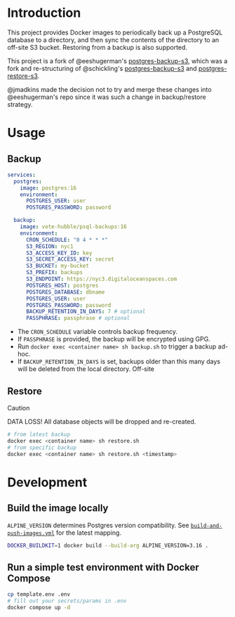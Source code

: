 # Introduction

This project provides Docker images to periodically back up a PostgreSQL database to a directory, and then sync the contents of the directory to an off-site S3 bucket. Restoring from a backup is also supported.

This project is a fork of @eeshugerman's [postgres-backup-s3](https://github.com/eeshugerman/postgres-backup-s3), which was a fork and re-structuring of @schickling's [postgres-backup-s3](https://github.com/schickling/dockerfiles/tree/master/postgres-backup-s3) and [postgres-restore-s3](https://github.com/schickling/dockerfiles/tree/master/postgres-restore-s3).

@jmadkins made the decision not to try and merge these changes into @eeshugerman's repo since it was such a change in backup/restore strategy.

# Usage

## Backup

```yaml
services:
  postgres:
    image: postgres:16
    environment:
      POSTGRES_USER: user
      POSTGRES_PASSWORD: password

  backup:
    image: vote-hubble/psql-backups:16
    environment:
      CRON_SCHEDULE: "0 4 * * *"
      S3_REGION: nyc1
      S3_ACCESS_KEY_ID: key
      S3_SECRET_ACCESS_KEY: secret
      S3_BUCKET: my-bucket
      S3_PREFIX: backups
      S3_ENDPOINT: https://nyc3.digitaloceanspaces.com
      POSTGRES_HOST: postgres
      POSTGRES_DATABASE: dbname
      POSTGRES_USER: user
      POSTGRES_PASSWORD: password
      BACKUP_RETENTION_IN_DAYS: 7 # optional
      PASSPHRASE: passphrase # optional
```

- The `CRON_SCHEDULE` variable controls backup frequency.
- If `PASSPHRASE` is provided, the backup will be encrypted using GPG.
- Run `docker exec <container name> sh backup.sh` to trigger a backup ad-hoc.
- If `BACKUP_RETENTION_IN_DAYS` is set, backups older than this many days will be deleted from the local directory. Off-site

## Restore

> [!CAUTION]
> DATA LOSS! All database objects will be dropped and re-created.

```sh
# from latest backup
docker exec <container name> sh restore.sh
# from specific backup
docker exec <container name> sh restore.sh <timestamp>
```

# Development

## Build the image locally

`ALPINE_VERSION` determines Postgres version compatibility. See [`build-and-push-images.yml`](.github/workflows/build-and-push-images.yml) for the latest mapping.

```sh
DOCKER_BUILDKIT=1 docker build --build-arg ALPINE_VERSION=3.16 .
```

## Run a simple test environment with Docker Compose

```sh
cp template.env .env
# fill out your secrets/params in .env
docker compose up -d
```
